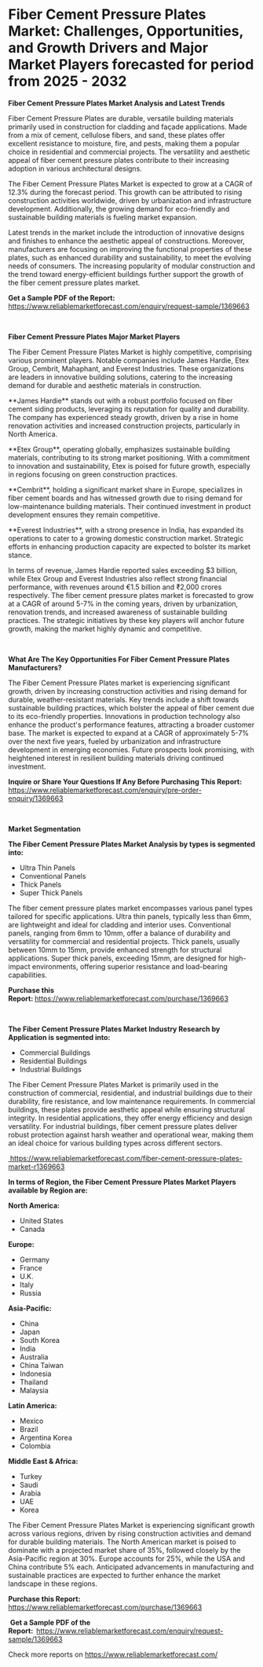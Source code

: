 <p><h1>Fiber Cement Pressure Plates Market: Challenges, Opportunities, and Growth Drivers and Major Market Players forecasted for period from 2025 - 2032</h1></p><p><strong>Fiber Cement Pressure Plates Market Analysis and Latest Trends</strong></p>
<p><p>Fiber Cement Pressure Plates are durable, versatile building materials primarily used in construction for cladding and façade applications. Made from a mix of cement, cellulose fibers, and sand, these plates offer excellent resistance to moisture, fire, and pests, making them a popular choice in residential and commercial projects. The versatility and aesthetic appeal of fiber cement pressure plates contribute to their increasing adoption in various architectural designs.</p><p>The Fiber Cement Pressure Plates Market is expected to grow at a CAGR of 12.3% during the forecast period. This growth can be attributed to rising construction activities worldwide, driven by urbanization and infrastructure development. Additionally, the growing demand for eco-friendly and sustainable building materials is fueling market expansion. </p><p>Latest trends in the market include the introduction of innovative designs and finishes to enhance the aesthetic appeal of constructions. Moreover, manufacturers are focusing on improving the functional properties of these plates, such as enhanced durability and sustainability, to meet the evolving needs of consumers. The increasing popularity of modular construction and the trend toward energy-efficient buildings further support the growth of the fiber cement pressure plates market.</p></p>
<p><strong>Get a Sample PDF of the Report:&nbsp;</strong> <a href="https://www.reliablemarketforecast.com/enquiry/request-sample/1369663?utm_campaign=2315&utm_medium=2&utm_source=Github&utm_content=ia&utm_term=22032025&utm_id=fiber-cement-pressure-plates">https://www.reliablemarketforecast.com/enquiry/request-sample/1369663</a></p>
<p>&nbsp;</p>
<p><strong>Fiber Cement Pressure Plates Major Market Players</strong></p>
<p><p>The Fiber Cement Pressure Plates Market is highly competitive, comprising various prominent players. Notable companies include James Hardie, Etex Group, Cembrit, Mahaphant, and Everest Industries. These organizations are leaders in innovative building solutions, catering to the increasing demand for durable and aesthetic materials in construction.</p><p>**James Hardie** stands out with a robust portfolio focused on fiber cement siding products, leveraging its reputation for quality and durability. The company has experienced steady growth, driven by a rise in home renovation activities and increased construction projects, particularly in North America. </p><p>**Etex Group**, operating globally, emphasizes sustainable building materials, contributing to its strong market positioning. With a commitment to innovation and sustainability, Etex is poised for future growth, especially in regions focusing on green construction practices.</p><p>**Cembrit**, holding a significant market share in Europe, specializes in fiber cement boards and has witnessed growth due to rising demand for low-maintenance building materials. Their continued investment in product development ensures they remain competitive.</p><p>**Everest Industries**, with a strong presence in India, has expanded its operations to cater to a growing domestic construction market. Strategic efforts in enhancing production capacity are expected to bolster its market stance.</p><p>In terms of revenue, James Hardie reported sales exceeding $3 billion, while Etex Group and Everest Industries also reflect strong financial performance, with revenues around €1.5 billion and ₹2,000 crores respectively. The fiber cement pressure plates market is forecasted to grow at a CAGR of around 5-7% in the coming years, driven by urbanization, renovation trends, and increased awareness of sustainable building practices. The strategic initiatives by these key players will anchor future growth, making the market highly dynamic and competitive.</p></p>
<p>&nbsp;</p>
<p><strong>What Are The Key Opportunities For Fiber Cement Pressure Plates Manufacturers?</strong></p>
<p><p>The Fiber Cement Pressure Plates market is experiencing significant growth, driven by increasing construction activities and rising demand for durable, weather-resistant materials. Key trends include a shift towards sustainable building practices, which bolster the appeal of fiber cement due to its eco-friendly properties. Innovations in production technology also enhance the product's performance features, attracting a broader customer base. The market is expected to expand at a CAGR of approximately 5-7% over the next five years, fueled by urbanization and infrastructure development in emerging economies. Future prospects look promising, with heightened interest in resilient building materials driving continued investment.</p></p>
<p><strong>Inquire or Share Your Questions If Any Before Purchasing This Report:</strong> <a href="https://www.reliablemarketforecast.com/enquiry/pre-order-enquiry/1369663?utm_campaign=2315&utm_medium=2&utm_source=Github&utm_content=ia&utm_term=22032025&utm_id=fiber-cement-pressure-plates">https://www.reliablemarketforecast.com/enquiry/pre-order-enquiry/1369663</a></p>
<p>&nbsp;</p>
<p><strong>Market Segmentation</strong></p>
<p><strong>The Fiber Cement Pressure Plates Market Analysis by types is segmented into:</strong></p>
<p><ul><li>Ultra Thin Panels</li><li>Conventional Panels</li><li>Thick Panels</li><li>Super Thick Panels</li></ul></p>
<p><p>The fiber cement pressure plates market encompasses various panel types tailored for specific applications. Ultra thin panels, typically less than 6mm, are lightweight and ideal for cladding and interior uses. Conventional panels, ranging from 6mm to 10mm, offer a balance of durability and versatility for commercial and residential projects. Thick panels, usually between 10mm to 15mm, provide enhanced strength for structural applications. Super thick panels, exceeding 15mm, are designed for high-impact environments, offering superior resistance and load-bearing capabilities.</p></p>
<p><strong>Purchase this Report:&nbsp;</strong><a href="https://www.reliablemarketforecast.com/purchase/1369663?utm_campaign=2315&utm_medium=2&utm_source=Github&utm_content=ia&utm_term=22032025&utm_id=fiber-cement-pressure-plates">https://www.reliablemarketforecast.com/purchase/1369663</a></p>
<p>&nbsp;</p>
<p><strong>The Fiber Cement Pressure Plates Market Industry Research by Application is segmented into:</strong></p>
<p><ul><li>Commercial Buildings</li><li>Residential Buildings</li><li>Industrial Buildings</li></ul></p>
<p><p>The Fiber Cement Pressure Plates Market is primarily used in the construction of commercial, residential, and industrial buildings due to their durability, fire resistance, and low maintenance requirements. In commercial buildings, these plates provide aesthetic appeal while ensuring structural integrity. In residential applications, they offer energy efficiency and design versatility. For industrial buildings, fiber cement pressure plates deliver robust protection against harsh weather and operational wear, making them an ideal choice for various building types across different sectors.</p></p>
<p><a href="https://www.reliablemarketforecast.com/fiber-cement-pressure-plates-market-r1369663?utm_campaign=2315&utm_medium=2&utm_source=Github&utm_content=ia&utm_term=22032025&utm_id=fiber-cement-pressure-plates">&nbsp;https://www.reliablemarketforecast.com/fiber-cement-pressure-plates-market-r1369663</a></p>
<p><strong>In terms of Region, the Fiber Cement Pressure Plates Market Players available by Region are:</strong></p>
<p>
    <p> <strong> North America: </strong>
        <ul>
            <li>United States</li>
            <li>Canada</li>
        </ul>
        </p> 
    <p> <strong> Europe: </strong>
        <ul>
            <li>Germany</li>
            <li>France</li>
            <li>U.K.</li>
            <li>Italy</li>
            <li>Russia</li>
        </ul>
        </p> 
    <p> <strong> Asia-Pacific: </strong>
        <ul>
            <li>China</li>
            <li>Japan</li>
            <li>South Korea</li>
            <li>India</li>
            <li>Australia</li>
            <li>China Taiwan</li>
            <li>Indonesia</li>
            <li>Thailand</li>
            <li>Malaysia</li>
        </ul>
        </p> 
    <p> <strong> Latin America: </strong>
        <ul>
            <li>Mexico</li>
            <li>Brazil</li>
            <li>Argentina Korea</li>
            <li>Colombia</li>
        </ul>
        </p> 
    <p> <strong> Middle East & Africa: </strong>
        <ul>
            <li>Turkey</li>
            <li>Saudi</li>
            <li>Arabia</li>
            <li>UAE</li>
            <li>Korea</li>
        </ul>
    </p>
    </p>
<p><p>The Fiber Cement Pressure Plates Market is experiencing significant growth across various regions, driven by rising construction activities and demand for durable building materials. The North American market is poised to dominate with a projected market share of 35%, followed closely by the Asia-Pacific region at 30%. Europe accounts for 25%, while the USA and China contribute 5% each. Anticipated advancements in manufacturing and sustainable practices are expected to further enhance the market landscape in these regions.</p></p>
<p><strong>Purchase this Report: </strong><a href="https://www.reliablemarketforecast.com/purchase/1369663?utm_campaign=2315&utm_medium=2&utm_source=Github&utm_content=ia&utm_term=22032025&utm_id=fiber-cement-pressure-plates">https://www.reliablemarketforecast.com/purchase/1369663</a></p>
<p>&nbsp;<strong>Get a Sample PDF of the Report:&nbsp;&nbsp;</strong><a href="https://www.reliablemarketforecast.com/enquiry/request-sample/1369663?utm_campaign=2315&utm_medium=2&utm_source=Github&utm_content=ia&utm_term=22032025&utm_id=fiber-cement-pressure-plates">https://www.reliablemarketforecast.com/enquiry/request-sample/1369663</a></p>
<p><strong></strong></p>
<p>Check more reports on <a href="https://www.reliablemarketforecast.com/?utm_campaign=2315&utm_medium=2&utm_source=Github&utm_content=ia&utm_term=22032025&utm_id=fiber-cement-pressure-plates">https://www.reliablemarketforecast.com/</a></p>